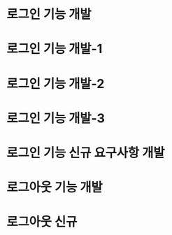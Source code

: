 #  로그인 기능 개발
#  로그인 기능 개발-1
#  로그인 기능 개발-2
#  로그인 기능 개발-3

# 로그인 기능 신규 요구사항 개발
# 로그아웃 기능 개발

# 로그아웃 신규